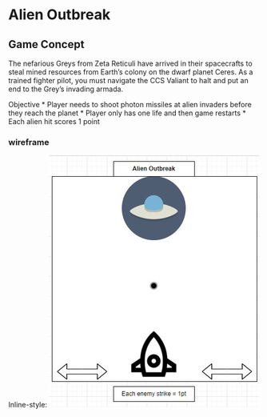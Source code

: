# Alien Outbreak

## Game Concept

The nefarious Greys from Zeta Reticuli have arrived in their spacecrafts to steal mined resources from Earth’s colony on the dwarf planet Ceres.  As a trained fighter pilot, you must navigate the CCS Valiant to halt and put an end to the Grey’s invading armada.

Objective
    * Player needs to shoot photon missiles at alien invaders before they reach the planet
    * Player only has one life and then game restarts
    * Each alien hit scores 1 point

### wireframe

Inline-style: 
![alt text](./Img/Alien%20Outbreak%20Wireframe.JPG)